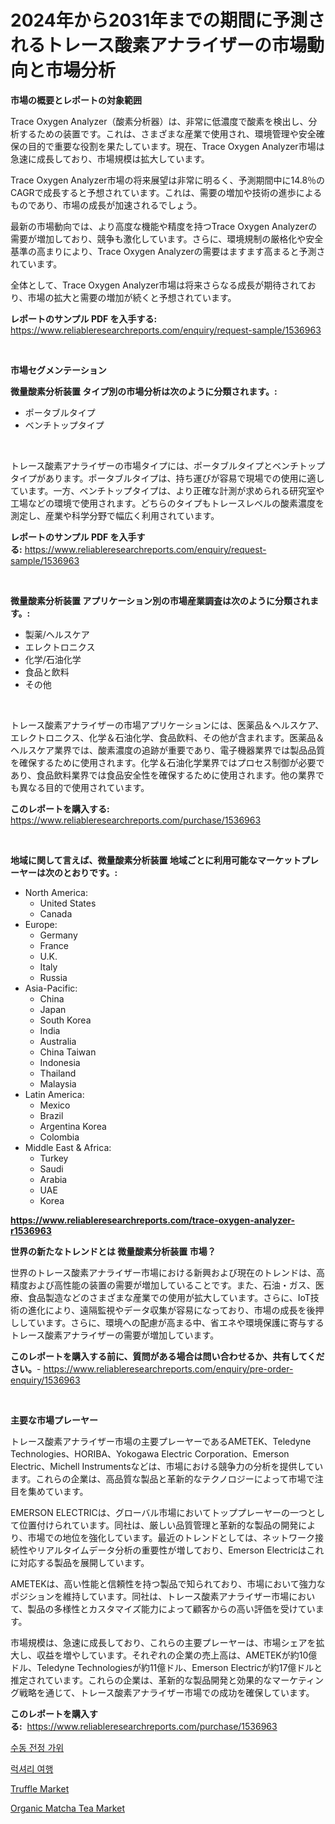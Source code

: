 <p><h1>2024年から2031年までの期間に予測されるトレース酸素アナライザーの市場動向と市場分析</h1></p><p><strong>市場の概要とレポートの対象範囲</strong></p>
<p><p>Trace Oxygen Analyzer（酸素分析器）は、非常に低濃度で酸素を検出し、分析するための装置です。これは、さまざまな産業で使用され、環境管理や安全確保の目的で重要な役割を果たしています。現在、Trace Oxygen Analyzer市場は急速に成長しており、市場規模は拡大しています。</p><p>Trace Oxygen Analyzer市場の将来展望は非常に明るく、予測期間中に14.8％のCAGRで成長すると予想されています。これは、需要の増加や技術の進歩によるものであり、市場の成長が加速されるでしょう。</p><p>最新の市場動向では、より高度な機能や精度を持つTrace Oxygen Analyzerの需要が増加しており、競争も激化しています。さらに、環境規制の厳格化や安全基準の高まりにより、Trace Oxygen Analyzerの需要はますます高まると予測されています。</p><p>全体として、Trace Oxygen Analyzer市場は将来さらなる成長が期待されており、市場の拡大と需要の増加が続くと予想されています。</p></p>
<p><strong>レポートのサンプル PDF を入手する:</strong> <a href="https://www.reliableresearchreports.com/enquiry/request-sample/1536963">https://www.reliableresearchreports.com/enquiry/request-sample/1536963</a></p>
<p>&nbsp;</p>
<p><strong>市場セグメンテーション</strong></p>
<p><strong>微量酸素分析装置 タイプ別の市場分析は次のように分類されます。:</strong></p>
<p><ul><li>ポータブルタイプ</li><li>ベンチトップタイプ</li></ul></p>
<p>&nbsp;</p>
<p><p>トレース酸素アナライザーの市場タイプには、ポータブルタイプとベンチトップタイプがあります。ポータブルタイプは、持ち運びが容易で現場での使用に適しています。一方、ベンチトップタイプは、より正確な計測が求められる研究室や工場などの環境で使用されます。どちらのタイプもトレースレベルの酸素濃度を測定し、産業や科学分野で幅広く利用されています。</p></p>
<p><strong>レポートのサンプル PDF を入手する:</strong>&nbsp;<a href="https://www.reliableresearchreports.com/enquiry/request-sample/1536963">https://www.reliableresearchreports.com/enquiry/request-sample/1536963</a></p>
<p>&nbsp;</p>
<p><strong> 微量酸素分析装置 アプリケーション別の市場産業調査は次のように分類されます。:</strong></p>
<p><ul><li>製薬/ヘルスケア</li><li>エレクトロニクス</li><li>化学/石油化学</li><li>食品と飲料</li><li>その他</li></ul></p>
<p>&nbsp;</p>
<p><p>トレース酸素アナライザーの市場アプリケーションには、医薬品＆ヘルスケア、エレクトロニクス、化学＆石油化学、食品飲料、その他が含まれます。医薬品＆ヘルスケア業界では、酸素濃度の追跡が重要であり、電子機器業界では製品品質を確保するために使用されます。化学＆石油化学業界ではプロセス制御が必要であり、食品飲料業界では食品安全性を確保するために使用されます。他の業界でも異なる目的で使用されています。</p></p>
<p><strong>このレポートを購入する:</strong>&nbsp; <a href="https://www.reliableresearchreports.com/purchase/1536963">https://www.reliableresearchreports.com/purchase/1536963</a></p>
<p>&nbsp;</p>
<p><strong>地域に関して言えば、微量酸素分析装置 地域ごとに利用可能なマーケットプレーヤーは次のとおりです。:</strong></p>
<p><ul>
    <li>
        North America:
        <ul>
            <li>United States</li>
            <li>Canada</li>
        </ul>
    </li>
    <li>
        Europe:
        <ul>
            <li>Germany</li>
            <li>France</li>
            <li>U.K.</li>
            <li>Italy</li>
            <li>Russia</li>
        </ul>
    </li>
    <li>
        Asia-Pacific:
        <ul>
            <li>China</li>
            <li>Japan</li>
            <li>South Korea</li>
            <li>India</li>
            <li>Australia</li>
            <li>China Taiwan</li>
            <li>Indonesia</li>
            <li>Thailand</li>
            <li>Malaysia</li>
        </ul>
    </li>
    <li>
        Latin America:
        <ul>
            <li>Mexico</li>
            <li>Brazil</li>
            <li>Argentina Korea</li>
            <li>Colombia</li>
        </ul>
    </li>
    <li>
        Middle East & Africa:
        <ul>
            <li>Turkey</li>
            <li>Saudi</li>
            <li>Arabia</li>
            <li>UAE</li>
            <li>Korea</li>
        </ul>
    </li>
    </ul></p>
<p><strong><a href="https://www.reliableresearchreports.com/trace-oxygen-analyzer-r1536963">https://www.reliableresearchreports.com/trace-oxygen-analyzer-r1536963</a></strong>&nbsp;</p>
<p><strong>世界の新たなトレンドとは 微量酸素分析装置 市場？</strong></p>
<p><p>世界のトレース酸素アナライザー市場における新興および現在のトレンドは、高精度および高性能の装置の需要が増加していることです。また、石油・ガス、医療、食品製造などのさまざまな産業での使用が拡大しています。さらに、IoT技術の進化により、遠隔監視やデータ収集が容易になっており、市場の成長を後押ししています。さらに、環境への配慮が高まる中、省エネや環境保護に寄与するトレース酸素アナライザーの需要が増加しています。</p></p>
<p><strong>このレポートを購入する前に、質問がある場合は問い合わせるか、共有してください。</strong>- <a href="https://www.reliableresearchreports.com/enquiry/pre-order-enquiry/1536963">https://www.reliableresearchreports.com/enquiry/pre-order-enquiry/1536963</a></p>
<p>&nbsp;</p>
<p><strong>主要な市場プレーヤー</strong></p>
<p><p>トレース酸素アナライザー市場の主要プレーヤーであるAMETEK、Teledyne Technologies、HORIBA、Yokogawa Electric Corporation、Emerson Electric、Michell Instrumentsなどは、市場における競争力の分析を提供しています。これらの企業は、高品質な製品と革新的なテクノロジーによって市場で注目を集めています。</p><p>EMERSON ELECTRICは、グローバル市場においてトッププレーヤーの一つとして位置付けられています。同社は、厳しい品質管理と革新的な製品の開発により、市場での地位を強化しています。最近のトレンドとしては、ネットワーク接続性やリアルタイムデータ分析の重要性が増しており、Emerson Electricはこれに対応する製品を展開しています。</p><p>AMETEKは、高い性能と信頼性を持つ製品で知られており、市場において強力なポジションを維持しています。同社は、トレース酸素アナライザー市場において、製品の多様性とカスタマイズ能力によって顧客からの高い評価を受けています。</p><p>市場規模は、急速に成長しており、これらの主要プレーヤーは、市場シェアを拡大し、収益を増やしています。それぞれの企業の売上高は、AMETEKが約10億ドル、Teledyne Technologiesが約11億ドル、Emerson Electricが約17億ドルと推定されています。これらの企業は、革新的な製品開発と効果的なマーケティング戦略を通じて、トレース酸素アナライザー市場での成功を確保しています。</p></p>
<p><strong>このレポートを購入する:</strong>&nbsp;&nbsp;<a href="https://www.reliableresearchreports.com/purchase/1536963">https://www.reliableresearchreports.com/purchase/1536963</a></p>
<p><p><a href="https://github.com/sammyUltyylrich9067856/Market-Research-Report-List-1/blob/main/134554117074.md">수동 전정 가위</a></p><p><a href="https://github.com/Elenrrera7685/Market-Research-Report-List-1/blob/main/955955117073.md">럭셔리 여행</a></p><p><a href="https://github.com/lylyparadise/Market-Research-Report-List-2/blob/main/truffle-market.md">Truffle Market</a></p><p><a href="https://github.com/GroverBarry/Market-Research-Report-List-4/blob/main/organic-matcha-tea-market.md">Organic Matcha Tea Market</a></p></p>